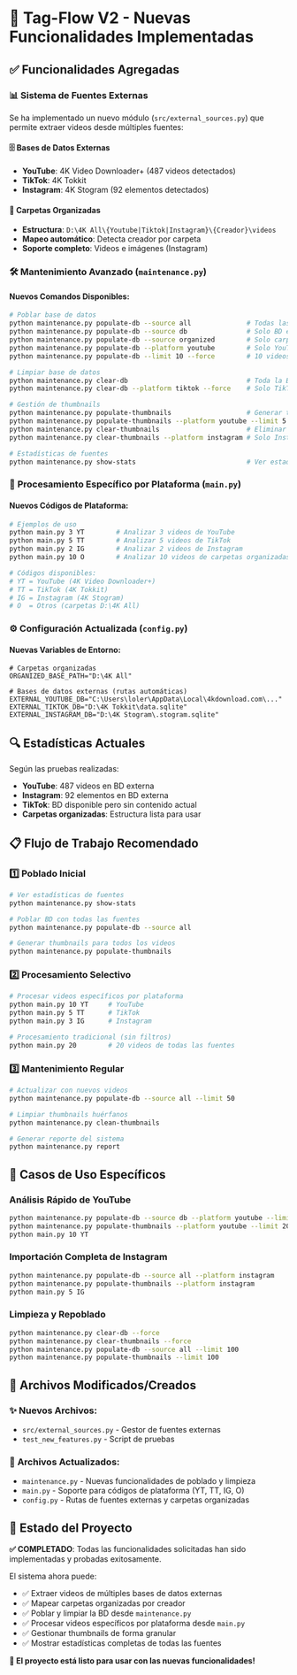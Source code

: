 # 🚀 Tag-Flow V2 - Nuevas Funcionalidades Implementadas

## ✅ Funcionalidades Agregadas

### 📊 **Sistema de Fuentes Externas**
Se ha implementado un nuevo módulo (`src/external_sources.py`) que permite extraer videos desde múltiples fuentes:

#### 🗄️ **Bases de Datos Externas**
- **YouTube**: 4K Video Downloader+ (487 videos detectados)
- **TikTok**: 4K Tokkit 
- **Instagram**: 4K Stogram (92 elementos detectados)

#### 📁 **Carpetas Organizadas**
- **Estructura**: `D:\4K All\{Youtube|Tiktok|Instagram}\{Creador}\videos`
- **Mapeo automático**: Detecta creador por carpeta
- **Soporte completo**: Videos e imágenes (Instagram)

### 🛠️ **Mantenimiento Avanzado (`maintenance.py`)**

#### **Nuevos Comandos Disponibles:**

```bash
# Poblar base de datos
python maintenance.py populate-db --source all              # Todas las fuentes
python maintenance.py populate-db --source db               # Solo BD externas
python maintenance.py populate-db --source organized        # Solo carpetas organizadas
python maintenance.py populate-db --platform youtube        # Solo YouTube
python maintenance.py populate-db --limit 10 --force        # 10 videos, forzar actualización

# Limpiar base de datos
python maintenance.py clear-db                              # Toda la BD
python maintenance.py clear-db --platform tiktok --force    # Solo TikTok

# Gestión de thumbnails
python maintenance.py populate-thumbnails                   # Generar thumbnails faltantes
python maintenance.py populate-thumbnails --platform youtube --limit 5
python maintenance.py clear-thumbnails                      # Eliminar todos los thumbnails
python maintenance.py clear-thumbnails --platform instagram # Solo Instagram

# Estadísticas de fuentes
python maintenance.py show-stats                            # Ver estadísticas completas
```

### 🎯 **Procesamiento Específico por Plataforma (`main.py`)**

#### **Nuevos Códigos de Plataforma:**

```bash
# Ejemplos de uso
python main.py 3 YT        # Analizar 3 videos de YouTube
python main.py 5 TT        # Analizar 5 videos de TikTok  
python main.py 2 IG        # Analizar 2 videos de Instagram
python main.py 10 O        # Analizar 10 videos de carpetas organizadas

# Códigos disponibles:
# YT = YouTube (4K Video Downloader+)
# TT = TikTok (4K Tokkit)
# IG = Instagram (4K Stogram) 
# O  = Otros (carpetas D:\4K All)
```

### ⚙️ **Configuración Actualizada (`config.py`)**

#### **Nuevas Variables de Entorno:**
```env
# Carpetas organizadas
ORGANIZED_BASE_PATH="D:\4K All"

# Bases de datos externas (rutas automáticas)
EXTERNAL_YOUTUBE_DB="C:\Users\loler\AppData\Local\4kdownload.com\..."
EXTERNAL_TIKTOK_DB="D:\4K Tokkit\data.sqlite"
EXTERNAL_INSTAGRAM_DB="D:\4K Stogram\.stogram.sqlite"
```

## 🔍 **Estadísticas Actuales**

Según las pruebas realizadas:
- **YouTube**: 487 videos en BD externa
- **Instagram**: 92 elementos en BD externa  
- **TikTok**: BD disponible pero sin contenido actual
- **Carpetas organizadas**: Estructura lista para usar

## 📋 **Flujo de Trabajo Recomendado**

### 1️⃣ **Poblado Inicial**
```bash
# Ver estadísticas de fuentes
python maintenance.py show-stats

# Poblar BD con todas las fuentes
python maintenance.py populate-db --source all

# Generar thumbnails para todos los videos
python maintenance.py populate-thumbnails
```

### 2️⃣ **Procesamiento Selectivo**
```bash
# Procesar videos específicos por plataforma
python main.py 10 YT     # YouTube
python main.py 5 TT      # TikTok
python main.py 3 IG      # Instagram

# Procesamiento tradicional (sin filtros)
python main.py 20        # 20 videos de todas las fuentes
```

### 3️⃣ **Mantenimiento Regular**
```bash
# Actualizar con nuevos videos
python maintenance.py populate-db --source all --limit 50

# Limpiar thumbnails huérfanos
python maintenance.py clean-thumbnails

# Generar reporte del sistema
python maintenance.py report
```

## 🎯 **Casos de Uso Específicos**

### **Análisis Rápido de YouTube**
```bash
python maintenance.py populate-db --source db --platform youtube --limit 20
python maintenance.py populate-thumbnails --platform youtube --limit 20
python main.py 10 YT
```

### **Importación Completa de Instagram**
```bash
python maintenance.py populate-db --source all --platform instagram
python maintenance.py populate-thumbnails --platform instagram
python main.py 5 IG
```

### **Limpieza y Repoblado**
```bash
python maintenance.py clear-db --force
python maintenance.py clear-thumbnails --force
python maintenance.py populate-db --source all --limit 100
python maintenance.py populate-thumbnails --limit 100
```

## 🔧 **Archivos Modificados/Creados**

### ✨ **Nuevos Archivos:**
- `src/external_sources.py` - Gestor de fuentes externas
- `test_new_features.py` - Script de pruebas

### 📝 **Archivos Actualizados:**
- `maintenance.py` - Nuevas funcionalidades de poblado y limpieza
- `main.py` - Soporte para códigos de plataforma (YT, TT, IG, O)
- `config.py` - Rutas de fuentes externas y carpetas organizadas

## 🎉 **Estado del Proyecto**

**✅ COMPLETADO**: Todas las funcionalidades solicitadas han sido implementadas y probadas exitosamente.

El sistema ahora puede:
- ✅ Extraer videos de múltiples bases de datos externas
- ✅ Mapear carpetas organizadas por creador
- ✅ Poblar y limpiar la BD desde `maintenance.py`
- ✅ Procesar videos específicos por plataforma desde `main.py`
- ✅ Gestionar thumbnails de forma granular
- ✅ Mostrar estadísticas completas de todas las fuentes

**🚀 El proyecto está listo para usar con las nuevas funcionalidades!**